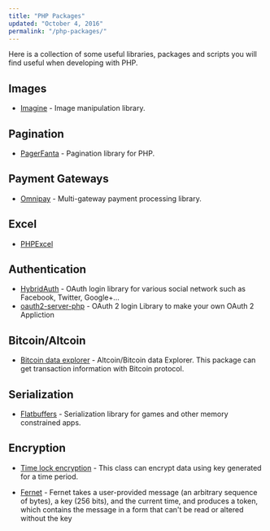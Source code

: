 ```yaml
---
title: "PHP Packages"
updated: "October 4, 2016"
permalink: "/php-packages/"
---
```


Here is a collection of some useful libraries, packages and scripts you will find
useful when developing with PHP.

## Images

* [Imagine](https://github.com/avalanche123/Imagine) - Image manipulation library.

## Pagination

* [PagerFanta](https://github.com/whiteoctober/Pagerfanta) - Pagination
  library for PHP.

## Payment Gateways

* [Omnipay](https://github.com/thephpleague/omnipay) - Multi-gateway payment
  processing library.

## Excel

* [PHPExcel](https://github.com/PHPOffice/PHPExcel)

## Authentication

* [HybridAuth](https://github.com/hybridauth/hybridauth) - OAuth login library
  for various social network such as Facebook, Twitter, Google+...
* [oauth2-server-php](https://github.com/bshaffer/oauth2-server-php) - OAuth 2 login Library
  to make your own OAuth 2 Appliction

## Bitcoin/Altcoin

* [Bitcoin data explorer](https://github.com/arzzen/altcoin-bitcoin-explorer) - Altcoin/Bitcoin
data Explorer. This package can get transaction information with Bitcoin protocol.

## Serialization

* [Flatbuffers](https://github.com/arzzen/php-flatbuffers) - Serialization library
for games and other memory constrained apps.

## Encryption

* [Time lock encryption](https://github.com/arzzen/php-time-lock-encryption) - This class can encrypt
data using key generated for a time period.

* [Fernet](https://github.com/kelvinmo/fernet-php) - Fernet takes a user-provided
message (an arbitrary sequence of bytes), a key (256 bits), and the current time, and produces a token,
which contains the message in a form that can't be read or altered without the key
